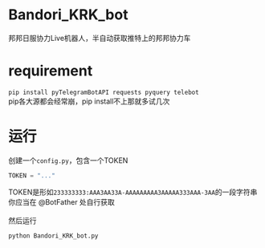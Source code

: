 # Bandori_KRK_bot
邦邦日服协力Live机器人，半自动获取推特上的邦邦协力车

# requirement
`pip install pyTelegramBotAPI requests pyquery telebot`</br>
pip各大源都会经常崩，pip install不上那就多试几次

# 运行
创建一个`config.py`，包含一个TOKEN</br>
``` python
TOKEN = "..."
```
TOKEN是形如`233333333:AAA3AA33A-AAAAAAAAA3AAAAA333AAA-3AA`的一段字符串<br>你应当在 @BotFather 处自行获取</br></br>
然后运行</br>
``` bash
python Bandori_KRK_bot.py
```
